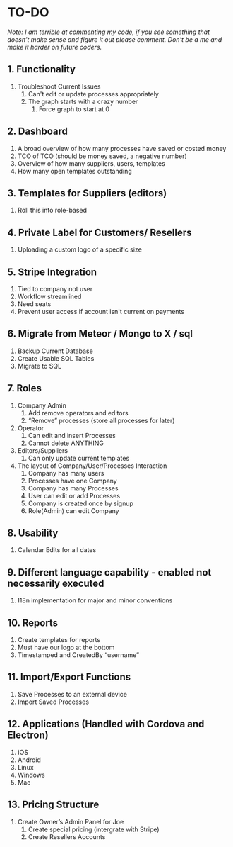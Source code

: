 # TO-DO
*Note: I am terrible at commenting my code, if you see something that doesn’t make sense and figure it out please comment. Don't be a me and make it harder on future coders.*
## 1.	Functionality
1. Troubleshoot Current Issues
    1. Can't edit or update processes appropriately
    2. The graph starts with a crazy number
        1. Force graph to start at 0
## 2.	Dashboard
1.	A broad overview of how many processes have saved or costed money
2.	TCO of TCO (should be money saved, a negative number)
3.	Overview of how many suppliers, users, templates
4.	How many open templates outstanding
## 3.	Templates for Suppliers (editors)
1.	Roll this into role-based
## 4.	Private Label for Customers/ Resellers
1. Uploading a custom logo of a specific size
## 5.	Stripe Integration
1.	Tied to company not user
2.	Workflow streamlined
3.	Need seats
4.  Prevent user access if account isn't current on payments
## 6.	Migrate from Meteor / Mongo to   X / sql 
1.	Backup Current Database
2.	Create Usable SQL Tables
3.	Migrate to SQL
## 7.	Roles
1.	Company Admin
    1.	Add remove operators and editors
    2.	“Remove” processes (store all processes for later)
2.	Operator
    1.	Can edit and insert Processes
    2.	Cannot delete ANYTHING
3.	Editors/Suppliers
    1.	Can only update current templates
4.	The layout of Company/User/Processes Interaction
    1.	Company has many users
    2.	Processes have one Company
    3.	Company has many Processes
    4.	User can edit or add Processes
    5.	Company is created once by signup
    6.	Role(Admin) can edit Company
## 8.	Usability
1.	Calendar Edits for all dates
## 9.	Different language capability - enabled not necessarily executed
1.	I18n implementation for major and minor conventions
## 10.	Reports
1.	Create templates for reports
2.	Must have our logo at the bottom
3.	Timestamped and CreatedBy “username”
## 11.	Import/Export Functions
1.	Save Processes to an external device
2.	Import Saved Processes
## 12.	Applications (Handled with Cordova and Electron)
1.	iOS
2.	Android
3.	Linux
4.	Windows
5.	Mac
## 13.	Pricing Structure
1.	Create Owner’s Admin Panel for Joe
    1.	Create special pricing (intergrate with Stripe)
    2.	Create Resellers Accounts
